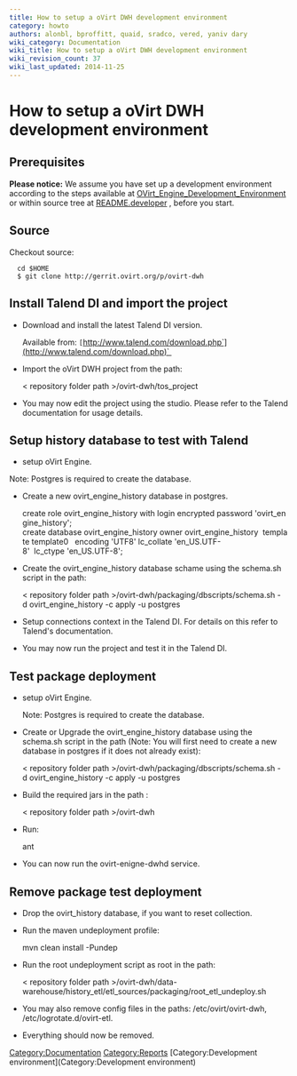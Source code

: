 ```yaml
---
title: How to setup a oVirt DWH development environment
category: howto
authors: alonbl, bproffitt, quaid, sradco, vered, yaniv dary
wiki_category: Documentation
wiki_title: How to setup a oVirt DWH development environment
wiki_revision_count: 37
wiki_last_updated: 2014-11-25
---
```


# How to setup a oVirt DWH development environment

## Prerequisites

<b>Please notice:</b> We assume you have set up a development environment according to the steps available at [OVirt_Engine_Development_Environment](http://www.ovirt.org/OVirt_Engine_Development_Environment) or within source tree at [README.developer](http://gerrit.ovirt.org/gitweb?p=ovirt-engine.git;a=blob;f=README.developer;hb=HEAD) , before you start.

## Source

Checkout source:

      cd $HOME
      $ git clone http://gerrit.ovirt.org/p/ovirt-dwh

## Install Talend DI and import the project

*   Download and install the latest Talend DI version.

      Available from: `[`http://www.talend.com/download.php`](http://www.talend.com/download.php)` 

*   Import the oVirt DWH project from the path:

      < repository folder path >/ovirt-dwh/tos_project

*   You may now edit the project using the studio. Please refer to the Talend documentation for usage details.

## Setup history database to test with Talend

*   setup oVirt Engine.

Note: Postgres is required to create the database.

*   Create a new ovirt_engine_history database in postgres.

      create role ovirt_engine_history with login encrypted password 'ovirt_engine_history';
      create database ovirt_engine_history owner ovirt_engine_history  template template0   encoding 'UTF8' lc_collate 'en_US.UTF-8'  lc_ctype 'en_US.UTF-8';

*   Create the ovirt_engine_history database schame using the schema.sh script in the path:

      < repository folder path >/ovirt-dwh/packaging/dbscripts/schema.sh -d ovirt_engine_history -c apply -u postgres

*   Setup connections context in the Talend DI. For details on this refer to Talend's documentation.
*   You may now run the project and test it in the Talend DI.

## Test package deployment

*   setup oVirt Engine.

      Note: Postgres is required to create the database.

*   Create or Upgrade the ovirt_engine_history database using the schema.sh script in the path (Note: You will first need to create a new database in postgres if it does not already exist):

      < repository folder path >/ovirt-dwh/packaging/dbscripts/schema.sh -d ovirt_engine_history -c apply -u postgres

*   Build the required jars in the path :

      < repository folder path >/ovirt-dwh

*   Run:

      ant

*   You can now run the ovirt-enigne-dwhd service.

## Remove package test deployment

*   Drop the ovirt_history database, if you want to reset collection.
*   Run the maven undeployment profile:

      mvn clean install -Pundep

*   Run the root undeployment script as root in the path:

      < repository folder path >/ovirt-dwh/data-warehouse/history_etl/etl_sources/packaging/root_etl_undeploy.sh

*   You may also remove config files in the paths: /etc/ovirt/ovirt-dwh, /etc/logrotate.d/ovirt-etl.
*   Everything should now be removed.

<Category:Documentation> <Category:Reports> [Category:Development environment](Category:Development environment)
